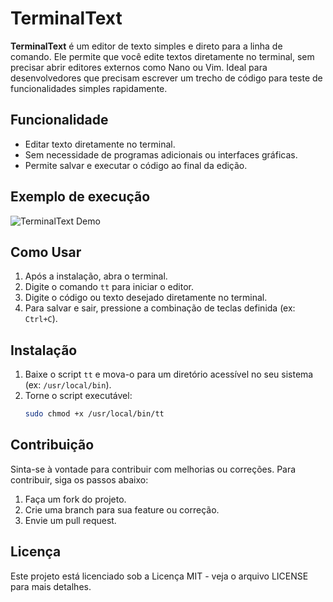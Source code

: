 # TerminalText 

**TerminalText** é um editor de texto simples e direto para a linha de comando. Ele permite que você edite textos diretamente no terminal, sem precisar abrir editores externos como Nano ou Vim. Ideal para desenvolvedores que precisam escrever um trecho de código para teste de funcionalidades simples rapidamente. 

## Funcionalidade
- Editar texto diretamente no terminal.
- Sem necessidade de programas adicionais ou interfaces gráficas.
- Permite salvar e executar o código ao final da edição.

## Exemplo de execução

![TerminalText Demo](images/editor-demo.gif)

## Como Usar

1. Após a instalação, abra o terminal.
2. Digite o comando `tt` para iniciar o editor.
3. Digite o código ou texto desejado diretamente no terminal.
4. Para salvar e sair, pressione a combinação de teclas definida (ex: `Ctrl+C`).

## Instalação

1. Baixe o script `tt` e mova-o para um diretório acessível no seu sistema (ex: `/usr/local/bin`).
2. Torne o script executável:
   ```bash
   sudo chmod +x /usr/local/bin/tt

## Contribuição

Sinta-se à vontade para contribuir com melhorias ou correções. Para contribuir, siga os passos abaixo:

1. Faça um fork do projeto.
2. Crie uma branch para sua feature ou correção.
3. Envie um pull request.

## Licença

Este projeto está licenciado sob a Licença MIT - veja o arquivo LICENSE para mais detalhes.
